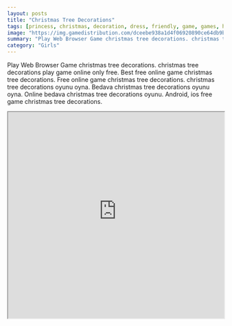 ```yaml
---
layout: posts
title: "Christmas Tree Decorations"
tags: [princess, christmas, decoration, dress, friendly, game, games, html5, mobile, princess, tree, free, online, games, oyna, game, free, games, play, play, games]
image: "https://img.gamedistribution.com/dceebe938a1d4f06920890ce64db9bde.jpg"
summary: "Play Web Browser Game christmas tree decorations. christmas tree decorations play game online only free. Best free online game christmas tree decorations. Free online game christmas tree decorations. christmas tree decorations oyunu oyna. Bedava christmas tree decorations oyunu oyna. Online bedava christmas tree decorations oyunu. Android, ios free game christmas tree decorations."
category: "Girls"
---
```


Play Web Browser Game christmas tree decorations. christmas tree decorations play game online only free. Best free online game christmas tree decorations. Free online game christmas tree decorations. christmas tree decorations oyunu oyna. Bedava christmas tree decorations oyunu oyna. Online bedava christmas tree decorations oyunu. Android, ios free game christmas tree decorations.

<iframe width="100%" height="480px;" src="https://html5.gamedistribution.com/dceebe938a1d4f06920890ce64db9bde/"></iframe>